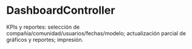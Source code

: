 # DashboardController

KPIs y reportes: selección de compañía/comunidad/usuarios/fechas/modelo; actualización parcial de gráficos y reportes; impresión.

